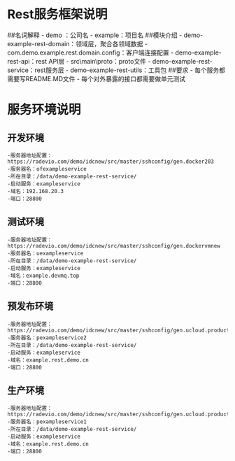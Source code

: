 # Rest服务框架说明

##名词解释
    - demo ：公司名
    - example：项目名
##模块介绍
    - demo-example-rest-domain：领域层，聚合各领域数据
        - com.demo.example.rest.domain.config：客户端连接配置
    - demo-example-rest-api：rest API层
        - src\main\proto：proto文件
    - demo-example-rest-service：rest服务层
    - demo-example-rest-utils：工具包
##要求
    - 每个服务都需要写README.MD文件
    - 每个对外暴露的接口都需要做单元测试


# 服务环境说明

## 开发环境
    -服务器地址配置：https://radevio.com/demo/idcnew/src/master/sshconfig/gen.docker203
    -服务器名：ofexampleservice
    -所在目录：/data/demo-example-rest-service/
    -启动服务：exampleservice
    -域名：192.168.20.3
    -端口：28800

## 测试环境
    -服务器地址配置：https://radevio.com/demo/idcnew/src/master/sshconfig/gen.dockervmnew
    -服务器名：uexampleservice
    -所在目录：/data/demo-example-rest-service/
    -启动服务：exampleservice
    -域名：example.devmq.top
    -端口：28800
    
## 预发布环境
    -服务器地址配置：https://radevio.com/demo/idcnew/src/master/sshconfig/gen.ucloud.product
    -服务器名：pexampleservice2
    -所在目录：/data/demo-example-rest-service/
    -启动服务：exampleservice
    -域名：example.rest.demo.cn
    -端口：28800
    
## 生产环境
    -服务器地址配置：https://radevio.com/demo/idcnew/src/master/sshconfig/gen.ucloud.product
    -服务器名：pexampleservice1
    -所在目录：/data/demo-example-rest-service/
    -启动服务：exampleservice
    -域名：example.rest.demo.cn
    -端口：28800
  
  
  